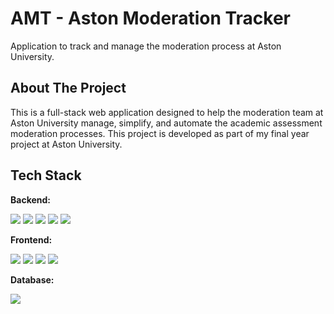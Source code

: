 # AMT - Aston Moderation Tracker

Application to track and manage the moderation process at Aston University.

## About The Project

This is a full-stack web application designed to help the moderation team at Aston University manage, simplify, and automate the academic assessment moderation processes.
This project is developed as part of my final year project at Aston University.

## Tech Stack

**Backend:**

<p align="left">
<img src="https://img.shields.io/badge/node.js-6DA55F?style=for-the-badge&logo=node.js&logoColor=white">
<img src="https://img.shields.io/badge/express.js-%23404d59.svg?style=for-the-badge&logo=express&logoColor=%2361DAFB">
<img src="https://img.shields.io/badge/Prisma-3982CE?style=for-the-badge&logo=Prisma&logoColor=white">
<img src="https://img.shields.io/badge/amazon%20alexa-52b5f7?style=for-the-badge&logo=amazon%20alexa&logoColor=white">
<img src="https://img.shields.io/badge/typescript-%23007ACC.svg?style=for-the-badge&logo=typescript&logoColor=white">
</p>

**Frontend:**

<p align="left">
<img src="https://img.shields.io/badge/Next-black?style=for-the-badge&logo=next.js&logoColor=white">
<img src="https://img.shields.io/badge/react-%2320232a.svg?style=for-the-badge&logo=react&logoColor=%2361DAFB">
<img src="https://img.shields.io/badge/tailwindcss-%2338B2AC.svg?style=for-the-badge&logo=tailwind-css&logoColor=white">
<img src="https://img.shields.io/badge/typescript-%23007ACC.svg?style=for-the-badge&logo=typescript&logoColor=white">
</p>

**Database:**

<p align="left">
<img src="https://img.shields.io/badge/postgres-%23316192.svg?style=for-the-badge&logo=postgresql&logoColor=white">
</p>
